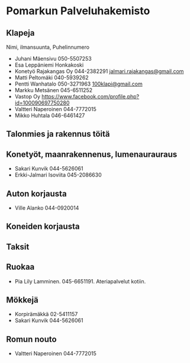 # Pomarkun Palveluhakemisto

## Klapeja
Nimi, ilmansuunta, Puhelinnumero

- Juhani Mäensivu 050-5507253
- Esa Leppäniemi Honkakoski
- Konetyö Rajakangas Oy 044-2382291 jalmari.rajakangas@gmail.com
- Matti Peltomäki 040-5939262
- Pentti Wanhatalo 050-3271963 100klapi@gmail.com
- Markku Metsänen 045-6511252
- Vastop Oy https://www.facebook.com/profile.php?id=100090697750280
- Valtteri Naperoinen 044-7772015
- Mikko Huhtala 046-6461427
  
## Talonmies ja rakennus töitä

## Konetyöt, maanrakennenus, lumenaurauraus

- Sakari Kunvik 044-5626061
- Erkki-Jalmari Isoviita 045-2086630
  
## Auton korjausta

- Ville Alanko 044-0920014
  
## Koneiden korjausta

## Taksit

## Ruokaa

- Pia Lily Lamminen. 045-6651191. Ateriapalvelut kotiin.

## Mökkejä

- Korpirämäkkä 02-5411157
- Sakari Kunvik 044-5626061
  
## Romun nouto

- Valtteri Naperoinen 044-7772015
  
